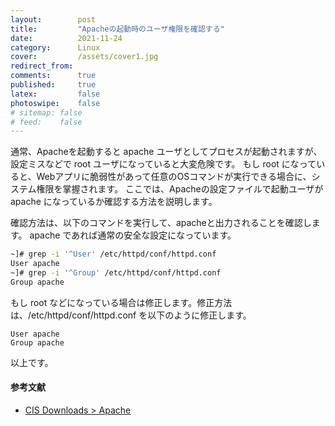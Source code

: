 ```yaml
---
layout:        post
title:         "Apacheの起動時のユーザ権限を確認する"
date:          2021-11-24
category:      Linux
cover:         /assets/cover1.jpg
redirect_from:
comments:      true
published:     true
latex:         false
photoswipe:    false
# sitemap: false
# feed:    false
---
```


通常、Apacheを起動すると apache ユーザとしてプロセスが起動されますが、設定ミスなどで root ユーザになっていると大変危険です。
もし root になっていると、Webアプリに脆弱性があって任意のOSコマンドが実行できる場合に、システム権限を掌握されます。
ここでは、Apacheの設定ファイルで起動ユーザが apache になっているか確認する方法を説明します。

確認方法は、以下のコマンドを実行して、apacheと出力されることを確認します。
apache であれば通常の安全な設定になっています。
```bash
~]# grep -i '^User' /etc/httpd/conf/httpd.conf
User apache
~]# grep -i '^Group' /etc/httpd/conf/httpd.conf
Group apache
```

もし root などになっている場合は修正します。修正方法は、/etc/httpd/conf/httpd.conf を以下のように修正します。
```
User apache
Group apache
```

以上です。

#### 参考文献
- [CIS Downloads > Apache](https://downloads.cisecurity.org/#/)
